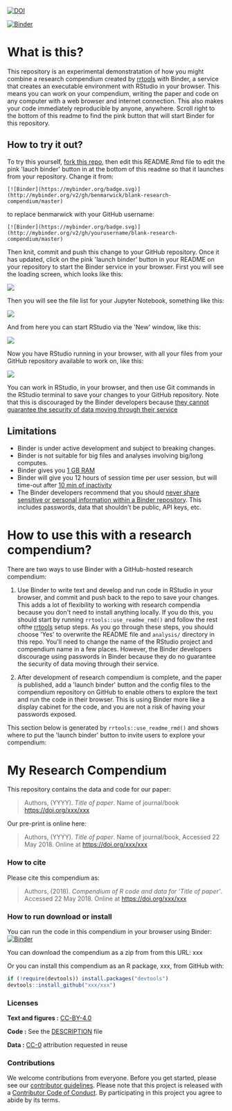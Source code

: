 [![DOI](https://zenodo.org/badge/134335885.svg)](https://zenodo.org/badge/latestdoi/134335885)

[![Binder](https://mybinder.org/badge.svg)](https://mybinder.org/v2/gh/o-date/blank-research-compendium/master)

<!-- README.md is generated from README.Rmd. Please edit that file -->
What is this?
=============

This repository is an experimental demonstratation of how you might combine a research compendium created by [rrtools](https://github.com/benmarwick/rrtools) with Binder, a service that creates an executable environment with RStudio in your browser. This means you can work on your compendium, writing the paper and code on any computer with a web browser and internet connection. This also makes your code immediately reproducible by anyone, anywhere. Scroll right to the bottom of this readme to find the pink button that will start Binder for this repository.

How to try it out?
------------------

To try this yourself, [fork this repo](https://github.com/benmarwick/blank-research-compendium#fork-destination-box), then edit this README.Rmd file to edit the pink 'lauch binder' button in at the bottom of this readme so that it launches from your repository. Change it from:

`[![Binder](https://mybinder.org/badge.svg)](http://mybinder.org/v2/gh/benmarwick/blank-research-compendium/master)`

to replace benmarwick with your GitHub username:

`[![Binder](https://mybinder.org/badge.svg)](http://mybinder.org/v2/gh/yourusername/blank-research-compendium/master)`

Then knit, commit and push this change to your GitHub repository. Once it has updated, click on the pink 'launch binder' button in your README on your repository to start the Binder service in your browser. First you will see the loading screen, which looks like this:

![](readme-images/binder-launching.png)

Then you will see the file list for your Jupyter Notebook, something like this:

![](readme-images/binder-launched.png)

And from here you can start RStudio via the 'New' window, like this:

![](readme-images/binder-launch-rstudio.png)

Now you have RStudio running in your browser, with all your files from your GitHub repository available to work on, like this:

![](readme-images/binder-rstudio-open.png)

You can work in RStudio, in your browser, and then use Git commands in the RStudio terminal to save your changes to your GitHub repository. Note that this is discouraged by the Binder developers because [they cannot guarantee the security of data moving through their service](https://mybinder.readthedocs.io/en/latest/faq.html#can-i-push-data-from-my-binder-session-back-to-my-repository)

Limitations
-----------

-   Binder is under active development and subject to breaking changes.
-   Binder is not suitable for big files and analyses involving big/long computes.
-   Binder gives you [1 GB RAM](https://mybinder.readthedocs.io/en/latest/faq.html#user-memory)
-   Binder will give you 12 hours of session time per user session, but will time-out after [10 min of inactivity](https://mybinder.readthedocs.io/en/latest/faq.html#how-long-will-my-binder-session-last)
-   The Binder developers recommend that you should [never share sensitive or personal information within a Binder repository](https://mybinder.readthedocs.io/en/latest/faq.html#how-secure-is-mybinder-org). This includes passwords, data that shouldn’t be public, API keys, etc.

How to use this with a research compendium?
===========================================

There are two ways to use Binder with a GitHub-hosted research compendium:

1.  Use Binder to write text and develop and run code in RStudio in your browser, and commit and push back to the repo to save your changes. This adds a lot of flexibility to working with research compendia because you don't need to install anything locally. If you do this, you should start by running `rrtools::use_readme_rmd()` and follow the rest ofthe [rrtools](https://github.com/benmarwick/rrtools) setup steps. As you go through these steps, you should choose 'Yes' to overwrite the README file and `analysis/` directory in this repo. You'll need to change the name of the RStudio project and compendium name in a few places. However, the Binder developers discourage using passwords in Binder because they do no guarantee the security of data moving through their service.

2.  After development of research compendium is complete, and the paper is published, add a 'launch binder' button and the config files to the compendium repository on GitHub to enable others to explore the text and run the code in their browser. This is using Binder more like a display cabinet for the code, and you are not a risk of having your passwords exposed.

This section below is generated by `rrtools::use_readme_rmd()` and shows where to put the 'launch binder' button to invite users to explore your compendium:

My Research Compendium
======================

This repository contains the data and code for our paper:

> Authors, (YYYY). *Title of paper*. Name of journal/book <https://doi.org/xxx/xxx>

Our pre-print is online here:

> Authors, (YYYY). *Title of paper*. Name of journal/book, Accessed 22 May 2018. Online at <https://doi.org/xxx/xxx>

### How to cite

Please cite this compendium as:

> Authors, (2018). *Compendium of R code and data for 'Title of paper'*. Accessed 22 May 2018. Online at <https://doi.org/xxx/xxx>

### How to run download or install

You can run the code in this compendium in your browser using Binder: [![Binder](https://mybinder.org/badge.svg)](http://mybinder.org/v2/gh/benmarwick/blank-research-compendium/master)

You can download the compendium as a zip from from this URL: xxx

Or you can install this compendium as an R package, xxx, from GitHub with:

``` r
if (!require(devtools)) install.packages("devtools")
devtools::install_github("xxx/xxx")
```

### Licenses

**Text and figures :** [CC-BY-4.0](http://creativecommons.org/licenses/by/4.0/)

**Code :** See the [DESCRIPTION](DESCRIPTION) file

**Data :** [CC-0](http://creativecommons.org/publicdomain/zero/1.0/) attribution requested in reuse

### Contributions

We welcome contributions from everyone. Before you get started, please see our [contributor guidelines](CONTRIBUTING.md). Please note that this project is released with a [Contributor Code of Conduct](CONDUCT.md). By participating in this project you agree to abide by its terms.
